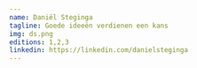 ```yaml
---
name: Daniël Steginga
tagline: Goede ideeën verdienen een kans
img: ds.png
editions: 1,2,3
linkedin: https://linkedin.com/danielsteginga
---
```


